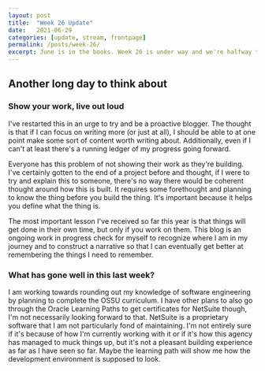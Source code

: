 ```yaml
---
layout: post
title:  "Week 26 Update"
date:   2021-06-29
categories: [update, stream, frontpage]
permalink: /posts/week-26/
excerpt: June is in the books. Week 26 is under way and we're halfway there
---
```


## Another long day to think about
### Show your work, live out loud
I've restarted this in an urge to try and be a proactive blogger. The thought is that if I can focus on writing more (or just at all), I should be able to at one point make some sort of content worth writing about. Additionally, even if I can't at least there's a running ledger of my progress going forward.

Everyone has this problem of not showing their work as they're building. I've certainly gotten to the end of a project before and thought, if I were to try and explain this to someone, there's no way there would be coherent thought around how this is built. It requires some forethought and planning to know the thing before you build the thing. It's important because it helps you define what the thing is.

The most important lesson I've received so far this year is that things will get done in their own time, but only if you work on them. This blog is an ongoing work in progress check for myself to recognize where I am in my journey and to construct a narrative so that I can eventually get better at remembering the things I need to remember.

### What has gone well in this last week?

I am working towards rounding out my knowledge of software engineering by planning to complete the OSSU curriculum. I have other plans to also go through the Oracle Learning Paths to get certificates for NetSuite though, I'm not necessarily looking forward to that. NetSuite is a proprietary software that I am not particularly fond of maintaining. I'm not entirely sure if it's because of how I'm currently working with it or if it's how this agency has managed to muck things up, but it's not a pleasant building experience as far as I have seen so far. Maybe the learning path will show me how the development environment is supposed to look.